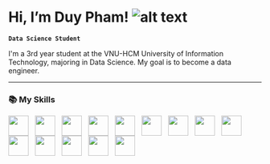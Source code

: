 # Hi, I’m Duy Pham! ![alt text](../panda.png)

**`Data Science Student`**

I'm a 3rd year student at the VNU-HCM University of Information Technology, majoring in Data Science. My goal is to become a data engineer.

---

### 📚 My Skills

<img align="left" width="40px" style="padding-right:10px" src="https://cdn.jsdelivr.net/gh/devicons/devicon@latest/icons/html5/html5-original.svg" />
<img align="left" width="40px" style="padding-right:10px" src="https://cdn.jsdelivr.net/gh/devicons/devicon@latest/icons/css3/css3-original.svg" />
<img align="left" width="40px" style="padding-right:10px" src="https://cdn.jsdelivr.net/gh/devicons/devicon@latest/icons/sass/sass-original.svg" />
<img align="left" width="40px" style="padding-right:10px" src="https://cdn.jsdelivr.net/gh/devicons/devicon@latest/icons/tailwindcss/tailwindcss-original.svg" />
<img align="left" width="40px" style="padding-right:10px" src="https://cdn.jsdelivr.net/gh/devicons/devicon@latest/icons/javascript/javascript-plain.svg" />
<img align="left" width="40px" style="padding-right:10px" src="https://cdn.jsdelivr.net/gh/devicons/devicon@latest/icons/react/react-original.svg" />
<img align="left" width="40px" style="padding-right:10px" src="https://cdn.jsdelivr.net/gh/devicons/devicon@latest/icons/python/python-original.svg" />
<img align="left" width="40px" style="padding-right:10px" src="https://cdn.jsdelivr.net/gh/devicons/devicon@latest/icons/pandas/pandas-original.svg" />
<img align="left" width="40px" style="padding-right:10px" src="https://cdn.jsdelivr.net/gh/devicons/devicon@latest/icons/numpy/numpy-original.svg" />
<img align="left" width="40px" style="padding-right:10px" src="https://cdn.jsdelivr.net/gh/devicons/devicon@latest/icons/selenium/selenium-original.svg" />
<img align="left" width="40px" style="padding-right:10px" src="https://cdn.jsdelivr.net/gh/devicons/devicon@latest/icons/matplotlib/matplotlib-original.svg" />
          
<img align="left" width="40px" style="padding-right:10px" src="https://cdn.jsdelivr.net/gh/devicons/devicon@latest/icons/scikitlearn/scikitlearn-original.svg" />
<img align="left" width="40px" style="padding-right:10px" src="https://cdn.jsdelivr.net/gh/devicons/devicon@latest/icons/pytorch/pytorch-original.svg" />
<img align="left" width="40px" style="padding-right:10px" src="https://cdn.jsdelivr.net/gh/devicons/devicon@latest/icons/microsoftsqlserver/microsoftsqlserver-original-wordmark.svg" />
<br/>

#
